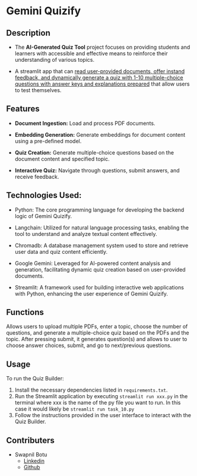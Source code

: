 # Gemini Quizify
## Description
- The **AI-Generated Quiz Tool** project focuses on providing students and learners with accessible and effective means to reinforce their understanding of various topics. 

- A streamlit app that can <ins>read user-provided documents, offer instand feedback, and dynamically generate a quiz with 1-10 multiple-choice questions with answer keys and explanations prepared</ins> that allow users to test themselves.


## Features

- **Document Ingestion:** Load and process PDF documents.
  
- **Embedding Generation:** Generate embeddings for document content using a pre-defined model.
  
- **Quiz Creation:** Generate multiple-choice questions based on the document content and specified topic.
  
- **Interactive Quiz:** Navigate through questions, submit answers, and receive feedback.


## Technologies Used: 
- Python: The core programming language for developing the backend logic of Gemini Quizify.

- Langchain: Utilized for natural language processing tasks, enabling the tool to understand and analyze textual content effectively.

- Chromadb: A database management system used to store and retrieve user data and quiz content efficiently.

- Google Gemini: Leveraged for AI-powered content analysis and generation, facilitating dynamic quiz creation based on user-provided documents.

- Streamlit: A framework used for building interactive web applications with Python, enhancing the user experience of Gemini Quizify.


## Functions
Allows users to upload multiple PDFs, enter a topic, choose the number of questions, and generate a multiple-choice quiz based on the PDFs and the topic.
After pressing submit, it generates question(s) and allows to user to choose answer choices, submit, and go to next/previous questions.


## Usage

To run the Quiz Builder:

1. Install the necessary dependencies listed in `requirements.txt`.
2. Run the Streamlit application by executing `streamlit run xxx.py` in the terminal where xxx is the name of the py file you want to run. In this case it would likely be `streamlit run task_10.py`
3. Follow the instructions provided in the user interface to interact with the Quiz Builder.

## Contributers
- Swapnil Botu
  - [Linkedin](https://www.linkedin.com/in/swapnil-botu)
  - [Github](https://github.com/swapnilbotu)

